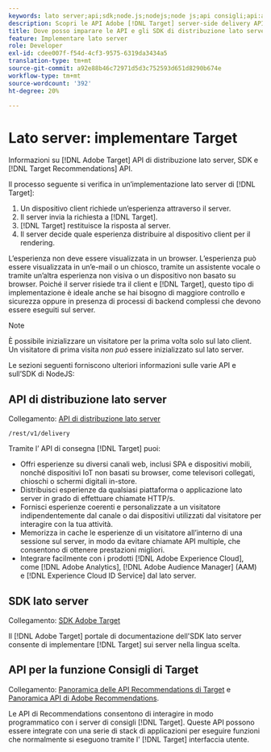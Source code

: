 ```yaml
---
keywords: lato server;api;sdk;node.js;nodejs;node js;api consigli;api:apis
description: Scopri le API Adobe [!DNL Target] server-side delivery APIs, SDKs, and [!DNL Target] Recommendations.
title: Dove posso imparare le API e gli SDK di distribuzione lato server [!DNL Target] ?
feature: Implementare lato server
role: Developer
exl-id: cdee007f-f54d-4cf3-9575-6319da3434a5
translation-type: tm+mt
source-git-commit: a92e88b46c72971d5d3c752593d651d8290b674e
workflow-type: tm+mt
source-wordcount: '392'
ht-degree: 20%

---
```


# Lato server: implementare Target

Informazioni su [!DNL Adobe Target] API di distribuzione lato server, SDK e [!DNL Target Recommendations] API.

Il processo seguente si verifica in un’implementazione lato server di [!DNL Target]:

1. Un dispositivo client richiede un’esperienza attraverso il server.
1. Il server invia la richiesta a [!DNL Target].
1. [!DNL Target] restituisce la risposta al server.
1. Il server decide quale esperienza distribuire al dispositivo client per il rendering.

L’esperienza non deve essere visualizzata in un browser. L’esperienza può essere visualizzata in un’e-mail o un chiosco, tramite un assistente vocale o tramite un’altra esperienza non visiva o un dispositivo non basato su browser. Poiché il server risiede tra il client e [!DNL Target], questo tipo di implementazione è ideale anche se hai bisogno di maggiore controllo e sicurezza oppure in presenza di processi di backend complessi che devono essere eseguiti sul server.

>[!NOTE]
>
>È possibile inizializzare un visitatore per la prima volta solo sul lato client. Un visitatore di prima visita *non può* essere inizializzato sul lato server.

Le sezioni seguenti forniscono ulteriori informazioni sulle varie API e sull’SDK di NodeJS:

## API di distribuzione lato server

Collegamento: [API di distribuzione lato server](https://developers.adobetarget.com/api/delivery-api/)

`/rest/v1/delivery`

Tramite l’ API di consegna [!DNL Target] puoi:

* Offri esperienze su diversi canali web, inclusi SPA e dispositivi mobili, nonché dispositivi IoT non basati su browser, come televisori collegati, chioschi o schermi digitali in-store.
* Distribuisci esperienze da qualsiasi piattaforma o applicazione lato server in grado di effettuare chiamate HTTP/s.
* Fornisci esperienze coerenti e personalizzate a un visitatore indipendentemente dal canale o dai dispositivi utilizzati dal visitatore per interagire con la tua attività.
* Memorizza in cache le esperienze di un visitatore all’interno di una sessione sul server, in modo da evitare chiamate API multiple, che consentono di ottenere prestazioni migliori.
* Integrare facilmente con i prodotti [!DNL Adobe Experience Cloud], come [!DNL Adobe Analytics], [!DNL Adobe Audience Manager] (AAM) e [!DNL Experience Cloud ID Service] dal lato server.

## SDK lato server

Collegamento: [SDK Adobe Target](https://adobetarget-sdks.gitbook.io/docs/)

Il [!DNL Adobe Target] portale di documentazione dell&#39;SDK lato server consente di implementare [!DNL Target] sui server nella lingua scelta.

## API per la funzione Consigli di Target

Collegamento: [Panoramica delle API Recommendations di Target](https://developers.adobetarget.com/api/recommendations) e [Panoramica API di Adobe Recommendations](https://experienceleague.adobe.com/docs/target-learn/recommendations-api-tutorial/recs-api-overview.html).

Le API di Recommendations consentono di interagire in modo programmatico con i server di consigli [!DNL Target]. Queste API possono essere integrate con una serie di stack di applicazioni per eseguire funzioni che normalmente si eseguono tramite l&#39; [!DNL Target] interfaccia utente.
